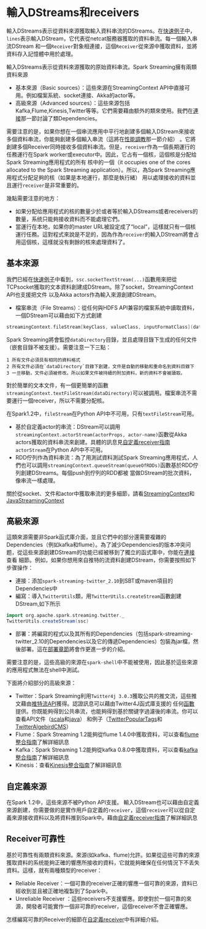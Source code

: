 # 輸入DStreams和receivers

輸入DStreams表示從資料來源獲取輸入資料串流的DStreams。在[快速例子](../a-quick-example.md)中，`lines`表示輸入DStream，它代表從netcat服務器獲取的資料串流。每一個輸入串流DStream
和一個`Receiver`對象相連接，這個`Receiver`從來源中獲取資料，並將資料存入記憶體中用於處理。

輸入DStreams表示從資料來源獲取的原始資料串流。Spark Streaming擁有兩類資料來源
- 基本來源（Basic sources）：這些來源在StreamingContext API中直接可用。例如檔案系統、socket連接、Akka的actor等。
- 高級來源（Advanced sources）：這些來源包括Kafka,Flume,Kinesis,Twitter等等。它們需要藉由额外的類來使用。我們在[連接](linking.md)那一節討論了類Dependencies。

需要注意的是，如果你想在一個串流應用中平行地創建多個輸入DStream來接收多個資料串流，你能夠創建多個輸入串流（這將在[性能調教](../performance-tuning/README.md)那一節介紹）
。它將創建多個Receiver同時接收多個資料串流。但是，`receiver`作為一個長期運行的任務運行在Spark worker或executor中。因此，它占有一個核，這個核是分配给Spark Streaming應用程式的所有
核中的一個（it occupies one of the cores allocated to the Spark Streaming application）。所以，為Spark Streaming應用程式分配足夠的核（如果是本地運行，那麼是執行緒）
用以處理接收的資料並且運行`receiver`是非常重要的。

幾點需要注意的地方：
- 如果分配给應用程式的核的數量少於或者等於輸入DStreams或者receivers的數量，系统只能夠接收資料而不能處理它們。
- 當運行在本地，如果你的master URL被設定成了“local”，這樣就只有一個核運行任務。這對程式來說是不足的，因為作為`receiver`的輸入DStream將會占用這個核，這樣就没有剩餘的核來處理資料了。

## 基本來源

我們已經在[快速例子](../a-quick-example.md)中看到，`ssc.socketTextStream(...)`函數用來把從TCPsocket獲取的文本資料創建成DStream。除了socket，StreamingContext API也支援把文件
以及Akka actors作為輸入來源創建DStream。

- 檔案串流（File Streams）：從任何與HDFS API兼容的檔案系統中讀取資料，一個DStream可以藉由如下方式創建

```scala
streamingContext.fileStream[keyClass, valueClass, inputFormatClass](dataDirectory)
```
Spark Streaming將會監控`dataDirectory`目錄，並且處理目錄下生成的任何文件（嵌套目錄不被支援）。需要注意一下三點：

    1 所有文件必須具有相同的資料格式
    2 所有文件必須在`dataDirectory`目錄下創建，文件是自動的移動和重命名到資料目錄下
    3 一旦移動，文件必須被修改。所以如果文件被持續的附加資料，新的資料不會被讀取。

對於簡單的文本文件，有一個更簡單的函數`streamingContext.textFileStream(dataDirectory)`可以被調用。檔案串流不需要運行一個receiver，所以不需要分配核。

在Spark1.2中，`fileStream`在Python API中不可用，只有`textFileStream`可用。

- 基於自定義actor的串流：DStream可以調用`streamingContext.actorStream(actorProps, actor-name)`函數從Akka actors獲取的資料串流來創建。具體的訊息見[自定義receiver指南](https://spark.apache.org/docs/latest/streaming-custom-receivers.html#implementing-and-using-a-custom-actor-based-receiver)
`actorStream`在Python API中不可用。
- RDD佇列作為資料串流：為了用測試資料測試Spark Streaming應用程式，人們也可以調用`streamingContext.queueStream(queueOfRDDs)`函數基於RDD佇列創建DStreams。每個push到佇列的RDD都被
當做DStream的批次資料，像串流一樣處理。

關於從socket、文件和actor中獲取串流的更多細節，請看[StreamingContext](https://spark.apache.org/docs/latest/api/scala/index.html#org.apache.spark.streaming.StreamingContext)和
[JavaStreamingContext](https://spark.apache.org/docs/latest/api/java/index.html?org/apache/spark/streaming/api/java/JavaStreamingContext.html)

## 高級來源

這類來源需要非Spark函式庫介面，並且它們中的部分還需要複雜的Dependencies（例如kafka和flume）。為了減少Dependencies的版本冲突问题，從這些來源創建DStream的功能已經被移到了獨立的函式庫中，你能在[連接](linking.md)查看
細節。例如，如果你想用來自推特的流資料創建DStream，你需要按照如下步骤操作：

- 連接：添加`spark-streaming-twitter_2.10`到SBT或maven項目的Dependencies中
- 編寫：導入`TwitterUtils`類，用`TwitterUtils.createStream`函數創建DStream,如下所示
```scala
import org.apache.spark.streaming.twitter._
TwitterUtils.createStream(ssc)
```
- 部署：將編寫的程式以及其所有的Dependencies（包括spark-streaming-twitter_2.10的Dependencies以及它的傳遞Dependencies）包裝為jar檔，然後部署。這在[部署章節](deploying-applications.md)將會作更進一步的介紹。

需要注意的是，這些高級的來源在`spark-shell`中不能被使用，因此基於這些來源的應用程式無法在shell中測試。

下面將介紹部分的高級來源：

- Twitter：Spark Streaming利用`Twitter4j 3.0.3`獲取公共的推文流，這些推文藉由[推特流API](https://dev.twitter.com/docs/streaming-apis)獲得。認證訊息可以藉由Twitter4J函式庫支援的
任何[函數](http://twitter4j.org/en/configuration.html)提供。你既能夠得到公共串流，也能夠得到基於關键字過濾後的串流。你可以查看API文件（[scala](https://spark.apache.org/docs/latest/api/scala/index.html#org.apache.spark.streaming.twitter.TwitterUtils$)和[java](https://spark.apache.org/docs/latest/api/java/index.html?org/apache/spark/streaming/twitter/TwitterUtils.html)）
和例子（[TwitterPopularTags](https://github.com/apache/spark/blob/master/examples/src/main/scala/org/apache/spark/examples/streaming/TwitterPopularTags.scala)和[TwitterAlgebirdCMS](https://github.com/apache/spark/blob/master/examples/src/main/scala/org/apache/spark/examples/streaming/TwitterAlgebirdCMS.scala)）
- Flume：Spark Streaming 1.2能夠從flume 1.4.0中獲取資料，可以查看[flume整合指南](flume-integration-guide.md)了解詳細訊息
- Kafka：Spark Streaming 1.2能夠從kafka 0.8.0中獲取資料，可以查看[kafka整合指南](kafka-integration-guide.md)了解詳細訊息
- Kinesis：查看[Kinesis整合指南](kinesis-integration.md)了解詳細訊息

## 自定義來源

在Spark 1.2中，這些來源不被Python API支援。
輸入DStream也可以藉由自定義來源創建，你需要做的是實作用戶自定義的`receiver`，這個`receiver`可以從自定義來源接收資料以及將資料推到Spark中。藉由[自定義receiver指南](custom-receiver.md)了解詳細訊息

## Receiver可靠性

基於可靠性有兩類資料來源。來源(如kafka、flume)允許。如果從這些可靠的來源獲取資料的系统能夠正確的響應所接收的資料，它就能夠確保在任何情況下不丢失資料。這樣，就有兩種類型的receiver：

- Reliable Receiver：一個可靠的receiver正確的響應一個可靠的來源，資料已經收到並且被正確地複製到了Spark中。
- Unreliable Receiver ：這些receivers不支援響應。即使對於一個可靠的來源，開發者可能實作一個非可靠的receiver，這個receiver不會正確響應。

怎樣編寫可靠的Receiver的細節在[自定義receiver](custom-receiver.md)中有詳細介紹。
